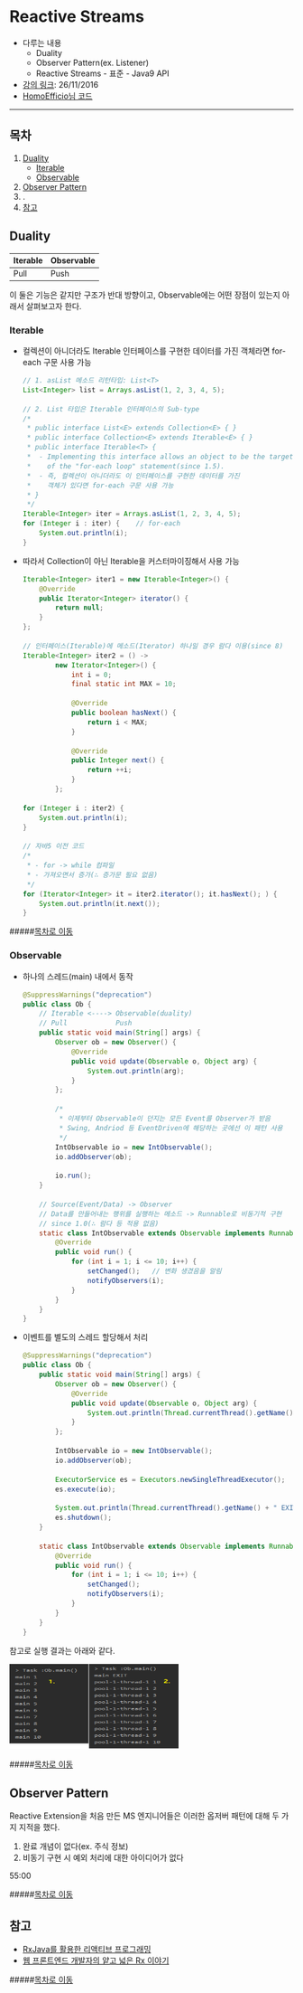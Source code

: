 Reactive Streams
=====
* 다루는 내용
	* Duality
	* Observer Pattern(ex. Listener)
	* Reactive Streams - 표준 - Java9 API
* [강의 링크](https://www.youtube.com/watch?v=8fenTR3KOJo): 26/11/2016
* [HomoEfficio님 코드](https://github.com/HomoEfficio/toby-spring-tv)
- - -
## 목차
1. [Duality](#Duality)
	* [Iterable](#Iterable)
	* [Observable](#Observable)
2. [Observer Pattern](#Observer-Pattern)
3. .
4. [참고](#참고)

## Duality
| Iterable | Observable |
| -- | -- |
| Pull | Push |

이 둘은 기능은 같지만 구조가 반대 방향이고, Observable에는 어떤 장점이 있는지 아래서 살펴보고자 한다.

### Iterable
* 컬렉션이 아니더라도 Iterable 인터페이스를 구현한 데이터를 가진 객체라면 for-each 구문 사용 가능  
	```java
	// 1. asList 메소드 리턴타입: List<T>
	List<Integer> list = Arrays.asList(1, 2, 3, 4, 5);

	// 2. List 타입은 Iterable 인터페이스의 Sub-type
	/*
	 * public interface List<E> extends Collection<E> { }
	 * public interface Collection<E> extends Iterable<E> { }
	 * public interface Iterable<T> {
	 * 	- Implementing this interface allows an object to be the target
	 *    of the "for-each loop" statement(since 1.5).
	 *  - 즉, 컬렉션이 아니더라도 이 인터페이스를 구현한 데이터를 가진
	 *    객체가 있다면 for-each 구문 사용 가능
	 * }
	 */
	Iterable<Integer> iter = Arrays.asList(1, 2, 3, 4, 5);
	for (Integer i : iter) {    // for-each
		System.out.println(i);
	}
	```
* 따라서 Collection이 아닌 Iterable을 커스터마이징해서 사용 가능  
	```java
	Iterable<Integer> iter1 = new Iterable<Integer>() {
		@Override
		public Iterator<Integer> iterator() {
			return null;
		}
	};

	// 인터페이스(Iterable)에 메소드(Iterator) 하나일 경우 람다 이용(since 8)
	Iterable<Integer> iter2 = () ->
			new Iterator<Integer>() {
				int i = 0;
				final static int MAX = 10;

				@Override
				public boolean hasNext() {
					return i < MAX;
				}

				@Override
				public Integer next() {
					return ++i;
				}
			};

	for (Integer i : iter2) {
		System.out.println(i);
	}

	// 자바5 이전 코드
	/*
	 * - for -> while 컴파일
	 * - 가져오면서 증가(∴ 증가문 필요 없음)
	 */
	for (Iterator<Integer> it = iter2.iterator(); it.hasNext(); ) {
		System.out.println(it.next());
	}
	```

#####[목차로 이동](#목차)

### Observable
* 하나의 스레드(main) 내에서 동작  
	```java
	@SuppressWarnings("deprecation")
	public class Ob {
		// Iterable <----> Observable(duality)
		// Pull            Push
		public static void main(String[] args) {
			Observer ob = new Observer() {
				@Override
				public void update(Observable o, Object arg) {
					System.out.println(arg);
				}
			};

			/*
			 * 이제부터 Observable이 던지는 모든 Event를 Observer가 받음
			 * Swing, Andriod 등 EventDriven에 해당하는 곳에선 이 패턴 사용
			 */
			IntObservable io = new IntObservable();
			io.addObserver(ob);

			io.run();
		}

		// Source(Event/Data) -> Observer
		// Data를 만들어내는 행위를 실행하는 메소드 -> Runnable로 비동기적 구현
		// since 1.0(∴ 람다 등 적용 없음)
		static class IntObservable extends Observable implements Runnable {
			@Override
			public void run() {
				for (int i = 1; i <= 10; i++) {
					setChanged();   // 변화 생겼음을 알림
					notifyObservers(i);
				}
			}
		}
	}
	```
* 이벤트를 별도의 스레드 할당해서 처리  
	```java
	@SuppressWarnings("deprecation")
	public class Ob {
		public static void main(String[] args) {
			Observer ob = new Observer() {
				@Override
				public void update(Observable o, Object arg) {
					System.out.println(Thread.currentThread().getName() + " " + arg);
				}
			};

			IntObservable io = new IntObservable();
			io.addObserver(ob);

			ExecutorService es = Executors.newSingleThreadExecutor();
			es.execute(io);

			System.out.println(Thread.currentThread().getName() + " EXIT");
			es.shutdown();
		}

		static class IntObservable extends Observable implements Runnable {
			@Override
			public void run() {
				for (int i = 1; i <= 10; i++) {
					setChanged();
					notifyObservers(i);
				}
			}
		}
	}
	```

참고로 실행 결과는 아래와 같다.

<img src="../img/img_01_01.png" width="300" height="150"></br>

#####[목차로 이동](#목차)

## Observer Pattern
Reactive Extension을 처음 만든 MS 엔지니어들은 이러한 옵저버 패턴에 대해 두 가지 지적을 했다.

1. 완료 개념이 없다(ex. 주식 정보)
2. 비동기 구현 시 예외 처리에 대한 아이디어가 없다

55:00

#####[목차로 이동](#목차)

## 참고
* [RxJava를 활용한 리액티브 프로그래밍](https://blog.insightbook.co.kr/2017/04/20/rxjava%EB%A5%BC-%ED%99%9C%EC%9A%A9%ED%95%9C-%EB%A6%AC%EC%95%A1%ED%8B%B0%EB%B8%8C-%ED%94%84%EB%A1%9C%EA%B7%B8%EB%9E%98%EB%B0%8D-rxjava%EC%9D%98-%EA%B0%9C%EB%85%90%EA%B3%BC-%EC%82%AC%EC%9A%A9%EB%B2%95/)
* [웹 프론트엔드 개발자의 얕고 넓은 Rx 이야기](https://www.slideshare.net/jeokrang/rx-70197043)

#####[목차로 이동](#목차)
